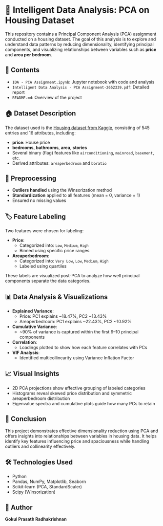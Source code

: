 
# 🧠 Intelligent Data Analysis: PCA on Housing Dataset

This repository contains a Principal Component Analysis (PCA) assignment conducted on a housing dataset. The goal of this analysis is to explore and understand data patterns by reducing dimensionality, identifying principal components, and visualizing relationships between variables such as **price** and **area per bedroom**.

## 📁 Contents

- `IDA - PCA Assignment.ipynb`: Jupyter notebook with code and analysis
- `Intelligent Data Analysis - PCA Assignment-2652339.pdf`: Detailed report
- `README.md`: Overview of the project

## 🏠 Dataset Description

The dataset used is the [Housing dataset from Kaggle](https://www.kaggle.com/datasets/gauravduttakiit/housing/data), consisting of 545 entries and 16 attributes, including:

- **price**: House price
- **bedrooms**, **bathrooms**, **area**, **stories**
- Several binary (flag) features like `airconditioning`, `mainroad`, `basement`, etc.
- Derived attributes: `areaperbedroom` and `bbratio`

## 🔧 Preprocessing

- **Outliers handled** using the Winsorization method
- **Standardization** applied to all features (mean = 0, variance = 1)
- Ensured no missing values

## 🏷️ Feature Labeling

Two features were chosen for labeling:

- **Price**:
  - Categorized into: `Low`, `Medium`, `High`
  - Binned using specific price ranges
- **Areaperbedroom**:
  - Categorized into: `Very Low`, `Low`, `Medium`, `High`
  - Labeled using quartiles

These labels are visualized post-PCA to analyze how well principal components separate the data categories.

## 📊 Data Analysis & Visualizations

- **Explained Variance**:
  - Price: PC1 explains ~18.47%, PC2 ~13.43%
  - Areaperbedroom: PC1 explains ~22.43%, PC2 ~10.92%
- **Cumulative Variance**:
  - ~90% of variance is captured within the first 9–10 principal components
- **Correlation**:
  - Loadings plotted to show how each feature correlates with PCs
- **VIF Analysis**:
  - Identified multicollinearity using Variance Inflation Factor

## 📈 Visual Insights

- 2D PCA projections show effective grouping of labeled categories
- Histograms reveal skewed price distribution and symmetric areaperbedroom distribution
- Eigenvalue spectra and cumulative plots guide how many PCs to retain

## 🧠 Conclusion

This project demonstrates effective dimensionality reduction using PCA and offers insights into relationships between variables in housing data. It helps identify key features influencing price and spaciousness while handling outliers and collinearity effectively.

## 🛠️ Technologies Used

- Python
- Pandas, NumPy, Matplotlib, Seaborn
- Scikit-learn (PCA, StandardScaler)
- Scipy (Winsorization)

## 📌 Author

**Gokul Prasath Radhakrishnan**  
